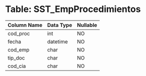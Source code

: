 # Table: SST_EmpProcedimientos

| Column Name | Data Type | Nullable |
|-------------|-----------|----------|
| cod_proc | int | NO |
| fecha | datetime | NO |
| cod_emp | char | NO |
| tip_doc | char | NO |
| cod_cia | char | NO |
